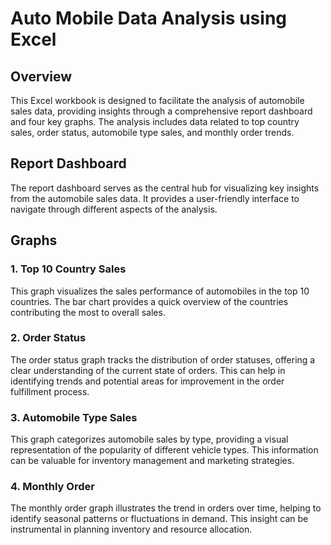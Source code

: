 # Auto Mobile Data Analysis using Excel

## Overview

This Excel workbook is designed to facilitate the analysis of automobile sales data, providing insights through a comprehensive report dashboard and four key graphs. The analysis includes data related to top country sales, order status, automobile type sales, and monthly order trends.

## Report Dashboard

The report dashboard serves as the central hub for visualizing key insights from the automobile sales data. It provides a user-friendly interface to navigate through different aspects of the analysis.

## Graphs

### 1. Top 10 Country Sales

This graph visualizes the sales performance of automobiles in the top 10 countries. The bar chart provides a quick overview of the countries contributing the most to overall sales.

### 2. Order Status

The order status graph tracks the distribution of order statuses, offering a clear understanding of the current state of orders. This can help in identifying trends and potential areas for improvement in the order fulfillment process.

### 3. Automobile Type Sales

This graph categorizes automobile sales by type, providing a visual representation of the popularity of different vehicle types. This information can be valuable for inventory management and marketing strategies.

### 4. Monthly Order

The monthly order graph illustrates the trend in orders over time, helping to identify seasonal patterns or fluctuations in demand. This insight can be instrumental in planning inventory and resource allocation.
